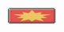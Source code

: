 <div class="slideshow-container">
    <div class="slide">
        <img src="img/types/special.png" alt="Tipo Speciale">
    </div>
    <div class="slide">
        <img src="img/types/physical.png" alt="Tipo Fisico">
    </div>
    <div class="slide">
        <img src="img/types/status.png" alt="Tipo Stato">
    </div>
</div>

<style>
    .slideshow-container {
        display: flex;
        overflow: hidden;
        max-width: 600px;
    }

    .slide {
        animation: slideAnimation 6s infinite;
        min-width: 100%;
    }

    @keyframes slideAnimation {
        0% { transform: translateX(0); }
        33% { transform: translateX(-100%); }
        66% { transform: translateX(-200%); }
        100% { transform: translateX(0); }
    }
</style>
